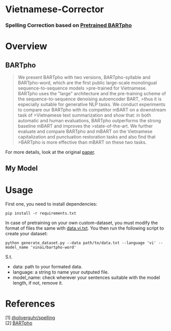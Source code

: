 # Vietnamese-Corrector
### Spelling Correction based on [Pretrained BARTpho](https://github.com/VinAIResearch/BARTpho)

# Overview
## BARTpho
>We present BARTpho with two versions, BARTpho-syllable and BARTpho-word, which are the first public large-scale monolingual sequence-to-sequence models >pre-trained for Vietnamese. BARTpho uses the "large" architecture and the pre-training scheme of the sequence-to-sequence denoising autoencoder BART, >thus it is especially suitable for generative NLP tasks. We conduct experiments to compare our BARTpho with its competitor mBART on a downstream task of >Vietnamese text summarization and show that: in both automatic and human evaluations, BARTpho outperforms the strong baseline mBART and improves the >state-of-the-art. We further evaluate and compare BARTpho and mBART on the Vietnamese capitalization and punctuation restoration tasks and also find that >BARTpho is more effective than mBART on these two tasks.

For more details, look at the original [paper](https://arxiv.org/abs/2109.09701).

## My Model


# Usage
First one, you need to install dependencies:
```
pip install -r requirements.txt
```
In case of pretraining on your own custom-dataset, you must modify the format of files the same with [data.vi.txt](https://github.com/bmd1905/Vietnamese-Corrector/blob/main/data/data.vi.txt). You then run the following script to create your dataset:
```
python generate_dataset.py --data path/to/data.txt --language 'vi' --model_name 'vinai/bartpho-word'
```
S.t.
* data: path to your formated data.
* language: a string to name your outputed file.
* model_name: check wherever your sentences suitable with the model length, if not, remove it.

# References
[1] [@oliverguhr/spelling](https://github.com/oliverguhr/spelling) \
[2] [BARTpho](https://github.com/VinAIResearch/BARTpho)

